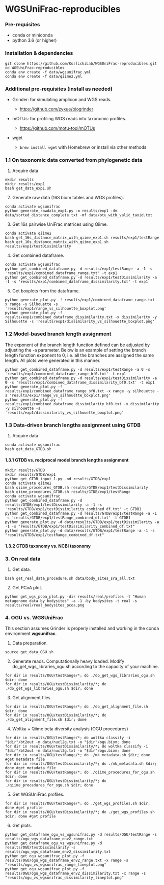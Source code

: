 # WGSUniFrac-reproducibles
### Pre-requisites

* conda or miniconda
* python 3.6 (or higher)

### Installation & dependencies

```
git clone https://github.com/KoslickiLab/WGSUniFrac-reproducibles.git
cd WGSUniFrac-reproducibles
conda env create -f data/wgsunifrac.yml
conda env create -f data/qiime2.yml
```
### Additional pre-requisites (install as needed)

* Grinder: for simulating amplicon and WGS reads. 
  * https://github.com/zyxue/biogrinder
* mOTUs: for profiling WGS reads into taxonomic profiles.
  * https://github.com/motu-tool/mOTUs

* wget
  * `brew install wget` with Homebrew or install via other methods

### 1.1 On taxonomic data converted from phylogenetic data

1. Acquire data 

```
mkdir results
mkdir results/exp1
bash get_data_exp1.sh
```

2. Generate raw data (16S biom tables and WGS profiles).

```
conda activate wgsunifrac
python generate_rawdata_exp1.py -o results/exp1 -dm data/sorted_distance_complete.txt -mf data/otu_with_valid_taxid.txt
```

3. Get 16s pairwise UniFrac matrices using Qiime.

```
conda activate qiime2
bash get_16s_distance_matrix_with_qiime_exp1.sh results/exp1/testRange
bash get_16s_distance_matrix_with_qiime_exp1.sh results/exp1/testDissimilarity
```

4. Get combined dataframe.

```
conda activate wgsunifrac
python get_combined_dataframe.py -d results/exp1/testRange -a -1 -s 'results/exp1/combined_dataframe_range.txt' -t exp1
python get_combined_dataframe.py -d results/exp1/testDissimilarity -a -1 -s 'results/exp1/combined_dataframe_dissimilarity.txt' -t exp1
```

5. Get boxplots from the dataframe.

```
python generate_plot.py -f results/exp1/combined_dataframe_range.txt -x range -y Silhouette -s 'results/exp1/range_vs_silhouette_boxplot.png' 
python generate_plot.py -f results/exp1/combined_dataframe_dissimilarity.txt -x dissimilarity -y Silhouette -s 'results/exp1/dissimilarity_vs_silhouette_boxplot.png'
```

### 1.2 Model-based branch length assignment

The exponent of the branch length function defined can be adjusted by adjusting the -a parameter. Below is an example of setting the branch length function exponent to 0, i.e. all the branches are assigned the same length. All plots were generated in this manner.

```
python get_combined_dataframe.py -d results/exp1/testRange -a 0 -s 'results/exp1/combined_dataframe_range_bf0.txt' -t exp1
python get_combined_dataframe.py -d results/exp1/testDissimilarity -a 0 -s 'results/exp1/combined_dataframe_dissimilarity_bf0.txt' -t exp1
python generate_plot.py -f results/exp1/combined_dataframe_range_bf0.txt -x range -y silhouette -s 'results/exp1/range_vs_silhouette_boxplot.png' 
python generate_plot.py -f results/exp1/combined_dataframe_dissimilarity_bf0.txt -x dissimilarity -y silhouette -s 'results/exp1/dissimilarity_vs_silhouette_boxplot.png'
```

### 1.3 Data-driven branch lengths assignment using GTDB

1. Acquire data

```
conda activate wgsunifrac
bash get_data_GTDB.sh 
```

#### 1.3.1 GTDB vs. reciprocal model branch lengths assignment

```
mkdir results/GTDB
mkdir results/GTDB/exp1
python get_GTDB_input_1.py -od results/GTDB/exp1
conda activate qiime2
bash qiime_procedures_GTDB.sh results/GTDB/exp1/testDissimilarity 
bash qiime_procedures_GTDB.sh results/GTDB/exp1/testRange 
conda activate wgsunifrac
python get_combined_dataframe.py -d results/GTDB/exp1/testDissimilarity -a -1 -s 'results/GTDB/exp1/testDissimilarity_combined_df.txt' -t GTDB1
python get_combined_dataframe.py -d results/GTDB/exp1/testRange -a -1 -s 'results/GTDB/exp1/testRange_combined_df.txt' -t GTDB1
python generate_plot.py -d data/results/GTDB/exp1/testDissimilarity -a -1 -s "results/GTDB/exp1/testDissimilarity_combined_df.txt" 
python generate_plot.py -d data/results/GTDB/exp1/testRange -a -1 -s "results/GTDB/exp1/testRange_combined_df.txt" 
```

#### 1.3.2 GTDB taxonomy vs. NCBI taxonomy

### 3. On real data

1. Get data.

```
bash get_real_data_procedure.sh data/body_sites_sra_all.txt 
```

2. Get PCoA plot.

```
python get_wgs_pcoa_plot.py -dir results/real/profiles -t "Human metagenome data by bodysites" -a -1 -by bodysites -t real -s results/real/real_bodysites_pcoa.png
```

### 4. OGU vs. WGSUniFrac

This section assumes Grinder is properly installed and working in the conda environment **wgsunifrac**.

1. Data preparation.

```
source get_data_OGU.sh 
```

2. Generate reads. Computationally heavy loaded. Modify do_get_wgs_libraries_ogu.sh according to the capacity of your machine.

```
for dir in results/OGU/testRange/*; do ./do_get_wgs_libraries_ogu.sh $dir; done 
for dir in results/OGU/testDissimilarity/*; do ./do_get_wgs_libraries_ogu.sh $dir; done
```

3. Get alignment files.

```
for dir in results/OGU/testRange/*; do ./do_get_alignment_file.sh $dir; done
for dir in results/OGU/testDissimilarity/*; do ./do_get_alignment_file.sh $dir; done
```

4. Woltka + Qiime beta diversity analysis (OGU procedures)

```
for dir in results/OGU/testRange/*; do woltka classify -i "$dir"/bt2out -m data/nucl2g.txt -o "$dir"/ogu.biom; done
for dir in results/OGU/testDissimilarity/*; do woltka classify -i "$dir"/bt2out -m data/nucl2g.txt -o "$dir"/ogu.biom; done
for dir in results/OGU/testRange/*; do ./mk_metadata.sh $dir; done #get metadata file
for dir in results/OGU/testDissimilarity/*; do ./mk_metadata.sh $dir; done #get metadata file
for dir in results/OGU/testRange/*; do ./qiime_procedures_for_ogu.sh $dir; done 
for dir in results/OGU/testDissimilarity/*; do ./qiime_procedures_for_ogu.sh $dir; done 
```

5. Get WGSUniFrac profiles.

```
for dir in results/OGU/testRange/*; do ./get_wgs_profiles.sh $dir; done #get profile
for dir in results/OGU/testDissimilarity/*; do ./get_wgs_profiles.sh $dir; done #get profile
```

6. Get plots.

```
python get_dataframe_ogu_vs_wgsunifrac.py -d results/OGU/testRange -s results/ogu_wgs_dataframe_env2_range.txt 
python get_dataframe_ogu_vs_wgsunifrac.py -d results/OGU/testDissimilarity -s results/ogu_wgs_dataframe_env2_dissimilarity.txt
python get_ogu_wgsunifrac_plot.py -f results/OGU/ogu_wgs_dataframe_env2_range.txt -x range -s "results/ogu_vs_wgsunifrac_range_lineplot.png"
python get_ogu_wgsunifrac_plot.py -f results/OGU/ogu_wgs_dataframe_env2_dissimilarity.txt -x range -s "results/ogu_vs_wgsunifrac_dissimilarity_lineplot.png"
```


